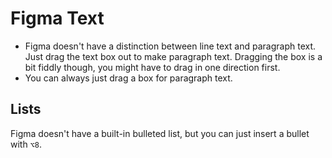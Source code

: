 # Figma Text

- Figma doesn't have a distinction between line text and paragraph text. Just drag the text box out to make paragraph text. Dragging the box is a bit fiddly though, you might have to drag in one direction first.
- You can always just drag a box for paragraph text.

## Lists

Figma doesn't have a built-in bulleted list, but you can just insert a bullet with `⌥8`.